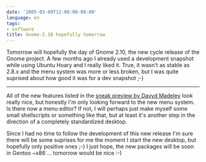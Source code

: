 ```yaml
---
date: '2005-03-09T12:00:00-00:00'
language: en
tags:
- software
title: Gnome-2.10 hopefully tomorrow
---
```



Tomorrow will hopefully the day of Gnome 2.10, the new cycle release of the Gnome project. A few months ago I already used a development snapshot while using Ubuntu Hoary and I really liked it. True, it wasn't as stable as 2.8.x and the menu system was more or less broken, but I was quite suprised about how good it was for a dev snapshot ;-) 

-------------------------------



All of the new features listed in the <a href="http://www.gnome.org/~davyd/gnome-2-10/">sneak preview by Davyd Madeley</a> look really nice, but honestly I'm only looking forward to the new menu system. Is there now a menu editor? If not, I will perhaps just make myself some small shellscripts or something like that, but at least it's another step in the direction of a completely standardized desktop.

Since I had no time to follow the development of this new release I'm sure there will be some suprises for me the moment I start the new desktop,  but hopefully only positive ones ;-) I just hope, the new packages will be soon in Gentoo ~x86 ... tomorrow would be nice :-)